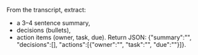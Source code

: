 From the transcript, extract:
- a 3–4 sentence summary,
- decisions (bullets),
- action items (owner, task, due).
Return JSON: {"summary":"", "decisions":[], "actions":[{"owner":"", "task":"", "due":""}]}.
